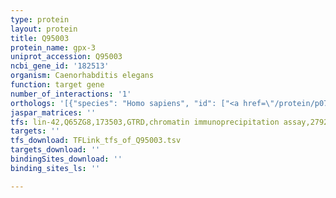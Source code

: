 ```yaml
---
type: protein
layout: protein
title: Q95003
protein_name: gpx-3
uniprot_accession: Q95003
ncbi_gene_id: '182513'
organism: Caenorhabditis elegans
function: target gene
number_of_interactions: '1'
orthologs: '[{"species": "Homo sapiens", "id": ["<a href=\"/protein/p07203\">P07203</a>", "<a href=\"/protein/p22352\">P22352</a>", "<a href=\"/protein/p59796\">P59796</a>", "<a href=\"/protein/o75715\">O75715</a>"]}, {"species": "Mus musculus", "id": ["<a href=\"/protein/p46412\">P46412</a>", "<a href=\"/protein/p21765\">P21765</a>", "<a href=\"/protein/q91wr8\">Q91WR8</a>", "<a href=\"/protein/p11352\">P11352</a>"]}, {"species": "Rattus norvegicus", "id": ["<a href=\"/protein/a0a0g2k531\">A0A0G2K531</a>", "D3ZH29", "A0A0G2JU80"]}]'
jaspar_matrices: ''
tfs: lin-42,Q65ZG8,173503,GTRD,chromatin immunoprecipitation assay,27924024%5Buid%5D,No
targets: ''
tfs_download: TFLink_tfs_of_Q95003.tsv
targets_download: ''
bindingSites_download: ''
binding_sites_ls: ''

---
```

